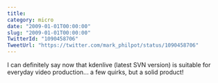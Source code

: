 ```yaml
---
title: 
category: micro
date: "2009-01-01T00:00:00"
slug: "2009-01-01T00:00:00"
TwitterId: "1090458706"
TweetUrl: "https://twitter.com/mark_philpot/status/1090458706"
---
```


I can definitely say now that kdenlive (latest SVN version) is suitable for
everyday video production... a few quirks, but a solid product!
